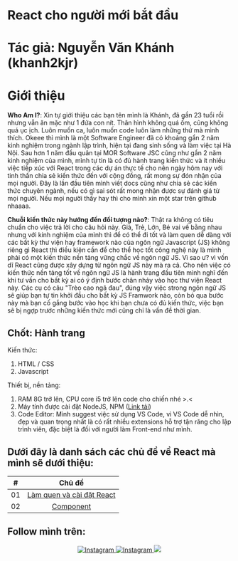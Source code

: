 # React cho người mới bắt đầu

# Tác giả: Nguyễn Văn Khánh (khanh2kjr)

# Giới thiệu

**Who Am I?**: Xin tự giới thiệu các bạn tên mình là Khánh, đã gần 23 tuổi rồi nhưng vẫn ăn mặc như 1 đứa con nít. Thân hình không quá ốm, cũng không quá ục ịch. Luôn muốn ca, luôn muốn code luôn làm những thứ mà mình thích. Okeee thì mình là một Software Engineer đã có khoảng gần 2 năm kinh nghiệm trong ngành lập trình, hiện tại đang sinh sống và làm việc tại Hà Nội. Sau hơn 1 năm đầu quân tại MOR Software JSC cũng như gần 2 năm kinh nghiệm của mình, mình tự tin là có đủ hành trang kiến thức và ít nhiều việc tiếp xúc với React trong các dự án thực tế cho nên ngày hôm nay với tinh thần chia sẻ kiến thức đến với cộng đồng, rất mong sự đón nhận của mọi người. Đây là lần đầu tiên mình viết docs cũng như chia sẻ các kiến thức chuyên ngành, nếu có gì sai sót rất mong nhận được sự đánh giá từ mọi người. Nếu mọi người thấy hay thì cho mình xin một star trên github nhaaaa.

**Chuỗi kiến thức này hướng đến đối tượng nào?**: Thật ra không có tiêu chuẩn cho việc trả lời cho câu hỏi này. Già, Trẻ, Lớn, Bé vai vế bằng nhau nhưng với kinh nghiệm của mình thì để có thể đi tốt và làm quen dễ dàng với các bất kỳ thư viện hay framework nào của ngôn ngữ Javascript (JS) không riêng gì React thì điều kiện cần để cho thể học tốt công nghệ này là mình phải có một kiến thức nền tảng vững chắc về ngôn ngữ JS. Vì sao ư? vì vốn dĩ React cũng được xây dựng từ ngôn ngữ JS này mà ra cả. Cho nên việc có kiến thức nền tảng tốt về ngôn ngữ JS là hành trang đầu tiên mình nghĩ đến khi tư vấn cho bất kỳ ai có ý định bước chân nhảy vào học thư viện React này. Các cụ có câu "Trèo cao ngã đau", đúng vậy việc strong ngôn ngữ JS sẽ giúp bạn tự tin khởi đầu cho bất kỳ JS Framwork nào, còn bỏ qua bước này mà bạn cố gắng bước vào học khi bạn chưa có đủ kiến thức, việc bạn sẽ bị ngợp trước những kiến thức mới cũng chỉ là vấn đề thời gian.

## Chốt: Hành trang

Kiến thức:

1. HTML / CSS
2. Javascript

Thiết bị, nền tảng:

1. RAM 8G trở lên, CPU core i5 trở lên code cho chiến nhé >.<
2. Máy tính được cài đặt NodeJS, NPM ([Link tải](https://nodejs.org/en))
3. Code Editor: Mình suggest việc sử dụng VS Code, vì VS Code dễ nhìn, đẹp và quan trọng nhất là có rất nhiều extensions hỗ trợ tận răng cho lập trình viên, đặc biệt là đối với người làm Front-end như mình.

## Dưới đây là danh sách các chủ đề về React mà mình sẽ dưới thiệu:

| #   |                             Chủ đề                             |
| --- | :------------------------------------------------------------: |
| 01  | [Làm quen và cài đặt React](./01-lam-quen-va-cai-dat-react.md) |
| 02  |                 [Component](./02-component.md)                 |

## Follow mình trên:

<div align="center">
  <a class="header-badge" target="_blank" href="https://www.instagram.com/khanh2kjr/">
    <img alt="Instagram" src="https://img.shields.io/badge/Instagram-E4405F?style=for-the-badge&logo=instagram&logoColor=white">
  </a>
  <a class="header-badge" target="_blank" href="https://www.facebook.com/khanh2kjr">
    <img alt="Instagram" src="https://img.shields.io/badge/Facebook-Connect-brightgreen?style=for-the-badge&labelColor=black&logo=facebook">
  </a>
  <a class="header-badge" target="_blank" href="https://www.linkedin.com/in/khanh2kjr/">
    <img src="https://img.shields.io/badge/style--5eba00.svg?label=LinkedIn&logo=linkedin&style=social">
  </a>
<div>
